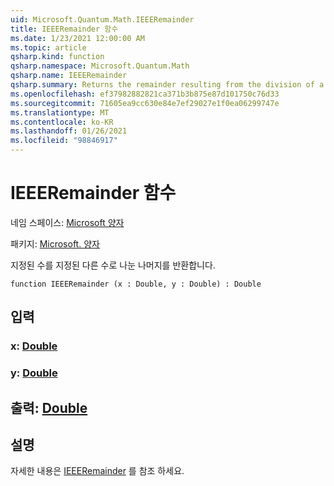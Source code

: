 ```yaml
---
uid: Microsoft.Quantum.Math.IEEERemainder
title: IEEERemainder 함수
ms.date: 1/23/2021 12:00:00 AM
ms.topic: article
qsharp.kind: function
qsharp.namespace: Microsoft.Quantum.Math
qsharp.name: IEEERemainder
qsharp.summary: Returns the remainder resulting from the division of a specified number by another specified number.
ms.openlocfilehash: ef37982882821ca371b3b875e87d101750c76d33
ms.sourcegitcommit: 71605ea9cc630e84e7ef29027e1f0ea06299747e
ms.translationtype: MT
ms.contentlocale: ko-KR
ms.lasthandoff: 01/26/2021
ms.locfileid: "98846917"
---
```

# <a name="ieeeremainder-function"></a>IEEERemainder 함수

네임 스페이스: [Microsoft 양자](xref:Microsoft.Quantum.Math)

패키지: [Microsoft. 양자](https://nuget.org/packages/Microsoft.Quantum.QSharp.Core)


지정된 수를 지정된 다른 수로 나눈 나머지를 반환합니다.

```qsharp
function IEEERemainder (x : Double, y : Double) : Double
```


## <a name="input"></a>입력

### <a name="x--double"></a>x: [Double](xref:microsoft.quantum.lang-ref.double)




### <a name="y--double"></a>y: [Double](xref:microsoft.quantum.lang-ref.double)





## <a name="output--double"></a>출력: [Double](xref:microsoft.quantum.lang-ref.double)



## <a name="remarks"></a>설명

자세한 내용은 [IEEERemainder](https://docs.microsoft.com/dotnet/api/system.math.ieeeremainder) 를 참조 하세요.
